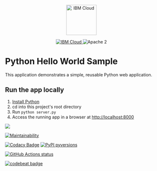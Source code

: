 <p align="center">
    <a href="https://cloud.ibm.com">
        <img src="https://cloud.ibm.com/media/docs/developer-appservice/resources/ibm-cloud.svg" height="100" alt="IBM Cloud">
    </a>
</p>

<p align="center">
    <a href="https://cloud.ibm.com">
    <img src="https://img.shields.io/badge/IBM%20Cloud-powered-blue.svg" alt="IBM Cloud">
    </a>
    <img src="https://img.shields.io/badge/license-Apache2-blue.svg?style=flat" alt="Apache 2">
</p>

# Python Hello World Sample

This application demonstrates a simple, reusable Python web application.

## Run the app locally

1. [Install Python][]
1. cd into this project's root directory
1. Run `python server.py`
1. Access the running app in a browser at <http://localhost:8000>

[Install Python]: https://www.python.org/downloads/

<img src="https://img.shields.io/badge/python%20-%2314354C.svg?&style=for-the-badge&logo=python&logoColor=white"/>

[![Maintainability](https://api.codeclimate.com/v1/badges/798c4ad0a2d1ea54c5ea/maintainability)](https://codeclimate.com/github/dlminvestments/IBM-Python-VM-1/maintainability)

[![Codacy Badge](https://api.codacy.com/project/badge/Grade/8d18db4982ba464cb463f59498ca32ba)](https://app.codacy.com/gh/dlminvestments/IBM-Python-VM-1?utm_source=github.com&utm_medium=referral&utm_content=dlminvestments/IBM-Python-VM-1&utm_campaign=Badge_Grade_Settings)
[![PyPI pyversions](https://img.shields.io/pypi/pyversions/ansicolortags.svg)](https://pypi.python.org/pypi/ansicolortags/)

<p align="left">
  <a href="https://github.com/actions/checkout"><img alt="GitHub Actions status" src="https://github.com/actions/checkout/workflows/test-local/badge.svg"></a>
</p>

[![codebeat badge](https://codebeat.co/badges/07777b5c-6140-4acf-bb4b-b854ad56e39d)](https://codebeat.co/projects/github-com-dlminvestments-ibm-python-vm-1-main)
